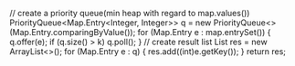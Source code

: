 // create a priority queue(min heap with regard to map.values())
PriorityQueue<Map.Entry<Integer, Integer>> q =
new PriorityQueue<>(Map.Entry.comparingByValue());
for (Map.Entry e : map.entrySet()) {
q.offer(e);
if (q.size() > k)
q.poll();
}
// create result list
List<Integer> res = new ArrayList<>();
for (Map.Entry e : q) {
res.add((int)e.getKey());
}
return res;